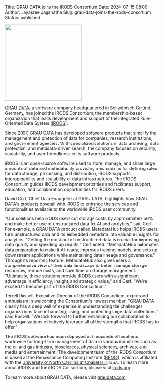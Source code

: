 Title: GRAU DATA joins the iRODS Consortium
Date: 2024-07-15 08:00
Author: Jayasree Jaganatha
Slug: grau-data-joins-the-irods-consortium
Status: published

<p><img src="{static}/images/grau_data_logo.png" width="250px" /></p>

[GRAU DATA](https://www.graudata.com/en/), a software company headquartered in Schwäbisch Gmünd, Germany, has joined the iRODS Consortium, the membership-based organization that leads development and support of the integrated Rule-Oriented Data System ([iRODS](https://irods.org)).

Since 2007, GRAU DATA has developed software products that simplify the management and protection of data for companies, research institutions, and government agencies. With specialized solutions in data archiving, data protection, and metadata-driven search, the company focuses on security, scalability, and user-friendliness in its software products.

iRODS is an open-source software used to store, manage, and share large amounts of data and metadata. By providing mechanisms for defining rules for data storage, processing, and distribution, iRODS supports interoperability and scalability of data infrastructures. The iRODS Consortium guides iRODS development priorities and facilitates support, education, and collaboration opportunities for iRODS users.

David Cerf, Chief Data Evangelist at GRAU DATA, highlights how GRAU DATA's products dovetail with iRODS to enhance the services and functionalities available to the worldwide iRODS user community.

"Our solutions help iRODS users cut storage costs by approximately 50% and make better use of unstructured data for AI and analytics," said Cerf. For example, a GRAU DATA product called MetadataHub helps iRODS users turn unstructured data and its embedded metadata into valuable insights for analytics. "Getting the most out of unstructured data is crucial for improving data quality and speeding up results," Cerf noted. "MetadataHub automates data preparation to make it AI-ready, improves training models, and sets up downstream applications while maintaining data lineage and governance."
 
Through its reporting feature, MetadataHub also gives users a comprehensive view of their data landscape to better manage storage resources, reduce costs, and save time on storage management. "Ultimately, these solutions provide iRODS users with a significant advantage in efficiency, insight, and strategic value," said Cerf. "We're excited to become part of the iRODS Consortium."

Terrell Russell, Executive Director of the iRODS Consortium, expressed enthusiasm in welcoming the Consortium's newest member. "GRAU DATA clearly has a deep well of expertise in understanding the challenges organizations face in handling, using, and protecting large data collections," said Russell. "We look forward to further enhancing our collaboration to help organizations effectively leverage all of the strengths that iRODS has to offer."

The iRODS software has been deployed at thousands of locations worldwide for long-term management of data in various industries such as the oil and gas industry, biosciences, physical sciences, archives, and media and entertainment. The development team of the iRODS Consortium is based at the Renaissance Computing Institute ([RENCI](https://renci.org)), which is affiliated with the [University of North Carolina at Chapel Hill](https://unc.edu), USA. To learn more about iRODS and the iRODS Consortium, please visit [irods.org](https://irods.org).

To learn more about GRAU DATA, please visit [graudata.com](https://www.graudata.com/en/).
